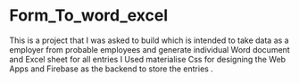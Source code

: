 # Form_To_word_excel
This is a project that I was asked to build which is intended to take data as a employer from probable employees and generate individual 
  Word document and Excel sheet for all entries
I Used materialise Css for designing the Web Apps and Firebase as the backend to store the entries .
